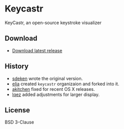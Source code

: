 # Keycastr

KeyCastr, an open-source keystroke visualizer


## Download
 
 - [Download latest release](https://github.com/keycastr/keycastr/releases)


## History

 - [sdeken](https://github.com/sdeken/keycastr) wrote the original version.
 - [elia](https://github.com/elia/keycastr) created `keycastr` organizaion and forked into it.
 - [akitchen](https://github.com/akitchen/keycastr) fixed for recent OS X releases.
 - [lqez](https://github.com/lqez/keycastr) added adjustments for larger display.


## License

BSD 3-Clause
